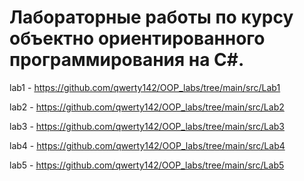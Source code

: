 # Лабораторные работы по курсу объектно ориентированного программирования на C#.

lab1 - https://github.com/qwerty142/OOP_labs/tree/main/src/Lab1

lab2 - https://github.com/qwerty142/OOP_labs/tree/main/src/Lab2

lab3 - https://github.com/qwerty142/OOP_labs/tree/main/src/Lab3

lab4 - https://github.com/qwerty142/OOP_labs/tree/main/src/Lab4

lab5 - https://github.com/qwerty142/OOP_labs/tree/main/src/Lab5
